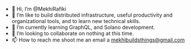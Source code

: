 - 👋 Hi, I’m @MekhiRafiki
- 👀 I’m like to build distributed infrastructure, useful productivity and organizational tools, and to learn new technical skills.
- 🌱 I’m currently learning GraphQL, and Solano development.
- 💞️ I’m looking to collaborate on nothing at this time.
- 📫 How to reach me shoot me an email a mekhibuildsthings@gmail.com

<!---
MekhiRafiki/MekhiRafiki is a ✨ special ✨ repository because its `README.md` (this file) appears on your GitHub profile.
You can click the Preview link to take a look at your changes.
--->
